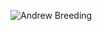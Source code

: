 


![Andrew Breeding](https://github.com/abreeding/abreeding/assets/26818726/565a77f5-62b7-45e8-8b3b-ab830c6c0088)
